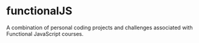 # functionalJS
A combination of personal coding projects and challenges associated with Functional JavaScript courses. 


